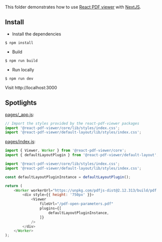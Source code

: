 This folder demonstrates how to use [React PDF viewer](https://react-pdf-viewer.dev) with [NextJS](https://nextjs.org/).

## Install

* Install the dependencies

```console
$ npm install
```

* Build

```console
$ npm run build
```

* Run locally

```console
$ npm run dev
```

Visit http://localhost:3000

## Spotlights

[pages/_app.js](pages/_app.js):

```js
// Import the styles provided by the react-pdf-viewer packages
import '@react-pdf-viewer/core/lib/styles/index.css';
import '@react-pdf-viewer/default-layout/lib/styles/index.css';
```

[pages/index.js](pages/index.js):

```js
import { Viewer, Worker } from '@react-pdf-viewer/core';
import { defaultLayoutPlugin } from '@react-pdf-viewer/default-layout';

import '@react-pdf-viewer/core/lib/styles/index.css';
import '@react-pdf-viewer/default-layout/lib/styles/index.css';

const defaultLayoutPluginInstance = defaultLayoutPlugin();

return (
    <Worker workerUrl="https://unpkg.com/pdfjs-dist@2.12.313/build/pdf.worker.js">
        <div style={{ height: '750px' }}>
            <Viewer
                fileUrl="/pdf-open-parameters.pdf"
                plugins={[
                    defaultLayoutPluginInstance,
                ]}
            />
        </div>
    </Worker>
);
```
